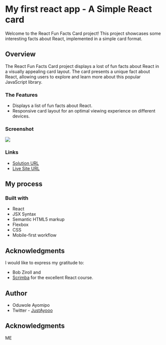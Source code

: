 # My first react app - A Simple React card

Welcome to the React Fun Facts Card project! This project showcases some interesting facts about React, implemented in a simple card format.

## Overview

The React Fun Facts Card project displays a lost of fun facts about React in a visually appealing card layout. The card presents a unique fact about React, allowing users to explore and learn more about this popular JavaScript library.

### The Features

- Displays a list of fun facts about React.
- Responsive card layout for an optimal viewing experience on different devices.

### Screenshot

![](https://github.com/oduwole-ayomipo/first-react-app/edit/main/Screenshot.png)


### Links

- [Solution URL](https://github.com/oduwole-ayomipo/first-react-app/edit/main)
- [Live Site URL](https://ayooo-first-react.netlify.app/)

## My process

### Built with
- React
- JSX Syntax
- Semantic HTML5 markup
- Flexbox
- CSS
- Mobile-first workflow

## Acknowledgments

I would like to express my gratitude to:
- Bob Ziroll and
- [Scrimba](https://scrimba.com/learn/learnreact) for the excellent React course.
 

## Author

- Oduwole Ayomipo
- Twitter - [JustAyooo](https://www.twitter.com/ayooo.eth)


## Acknowledgments
ME
